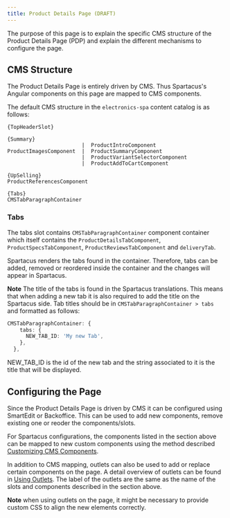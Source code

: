 ```yaml
---
title: Product Details Page (DRAFT)
---
```


The purpose of this page is to explain the specific CMS structure of the Product Details Page (PDP) and explain the different mechanisms to configure the page.

## CMS Structure

The Product Details Page is entirely driven by CMS. Thus Spartacus's Angular components on this page are mapped to CMS components.

The default CMS structure in the `electronics-spa` content catalog is as follows:

```
{TopHeaderSlot}

{Summary}
                        |  ProductIntroComponent
ProductImagesComponent  |  ProductSummaryComponent
                        |  ProductVariantSelectorComponent
                        |  ProductAddToCartComponent

{UpSelling}
ProductReferencesComponent

{Tabs}
CMSTabParagraphContainer
```
### Tabs

The tabs slot contains `CMSTabParagraphContainer` component container which itself contains the `ProductDetailsTabComponent`, `ProductSpecsTabComponent`, `ProductReviewsTabComponent` and `deliveryTab`.

Spartacus renders the tabs found in the container. Therefore, tabs can be added, removed or reordered inside the container and the changes will appear in Spartacus.

**Note** The title of the tabs is found in the Spartacus translations. This means that when adding a new tab it is also required to add the title on the Spartacus side. Tab titles should be in `CMSTabParagraphContainer > tabs` and formatted as follows:

```ts
CMSTabParagraphContainer: {
    tabs: {
      NEW_TAB_ID: 'My new Tab',
    },
  },
```

NEW_TAB_ID is the id of the new tab and the string associated to it is the title that will be displayed.

## Configuring the Page

Since the Product Details Page is driven by CMS it can be configured using SmartEdit or Backoffice. This can be used to add new components, remove existing one or reoder the components/slots.

For Spartacus configurations, the components listed in the section above can be mapped to new custom components using the method described [Customizing CMS Components](https://sap.github.io/spartacus-docs/customizing-cms-components/#custom-angular-cms-components).

In addition to CMS mapping, outlets can also be used to add or replace certain components on the page. A detail overview of outlets can be found in [Using Outlets](https://sap.github.io/spartacus-docs/page-layout/#using-outlets-to-override-page-templates). The label of the outlets are the same as the name of the slots and components described in the section above.

**Note** when using outlets on the page, it might be necessary to provide custom CSS to align the new elements correctly.